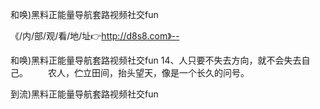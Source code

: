 和唤)黑料正能量导航套路视频社交fun

《/内/部/观/看/地/址👉http://d8s8.com》--

和唤)黑料正能量导航套路视频社交fun	14、人只要不失去方向，就不会失去自己。
　　农人，伫立田间，抬头望天，像是一个长久的问号。





到流)黑料正能量导航套路视频社交fun
